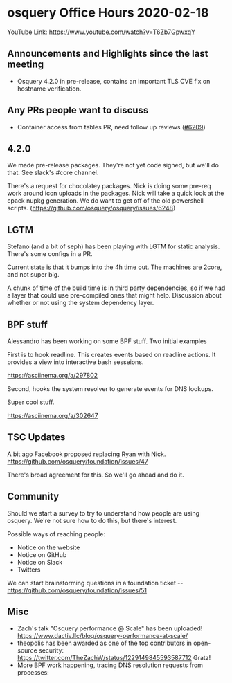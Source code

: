 # osquery Office Hours 2020-02-18

YouTube Link: https://www.youtube.com/watch?v=T6Zb7GpwxqY

## Announcements and Highlights since the last meeting

- Osquery 4.2.0 in pre-release, contains an important TLS CVE fix on
  hostname verification.

## Any PRs people want to discuss

- Container access from tables PR, need follow up reviews
  ([#6209](https://github.com/osquery/osquery/pull/6209))

## 4.2.0

We made pre-release packages. They're not yet code signed, but we'll
do that. See slack's #core channel.

There's a request for chocolatey packages. Nick is doing some pre-req
work around icon uploads in the packages. Nick will take a quick look
at the cpack nupkg generation. We do want to get off of the old
powershell scripts. (https://github.com/osquery/osquery/issues/6248)

## LGTM

Stefano (and a bit of seph) has been playing with LGTM for static
analysis. There's some configs in a PR.

Current state is that it bumps into the 4h time out. The machines are
2core, and not super big.

A chunk of time of the build time is in third party dependencies, so
if we had a layer that could use pre-compiled ones that might
help. Discussion about whether or not using the system dependency
layer.

## BPF stuff

Alessandro has been working on some BPF stuff. Two initial examples

First is to hook readline. This creates events based on readline
actions. It provides a view into interactive bash sesseions.

https://asciinema.org/a/297802

Second, hooks the system resolver to generate events for DNS lookups.

Super cool stuff.

https://asciinema.org/a/302647

## TSC Updates

A bit ago Facebook proposed replacing Ryan with
Nick. https://github.com/osquery/foundation/issues/47

There's broad agreement for this. So we'll go ahead and do it.

## Community

Should we start a survey to try to understand how people are using
osquery. We're not sure how to do this, but there's interest.

Possible ways of reaching people:
* Notice on the website
* Notice on GitHub
* Notice on Slack
* Twitters

We can start brainstorming questions in a foundation ticket -- https://github.com/osquery/foundation/issues/51

## Misc

* Zach's talk "Osquery performance @ Scale" has been uploaded!
  https://www.dactiv.llc/blog/osquery-performance-at-scale/
* theopolis has been awarded as one of the top contributors in
  open-source security:
  https://twitter.com/TheZachW/status/1229149845593587712 Gratz!
* More BPF work happening, tracing DNS resolution requests from
  processes:

